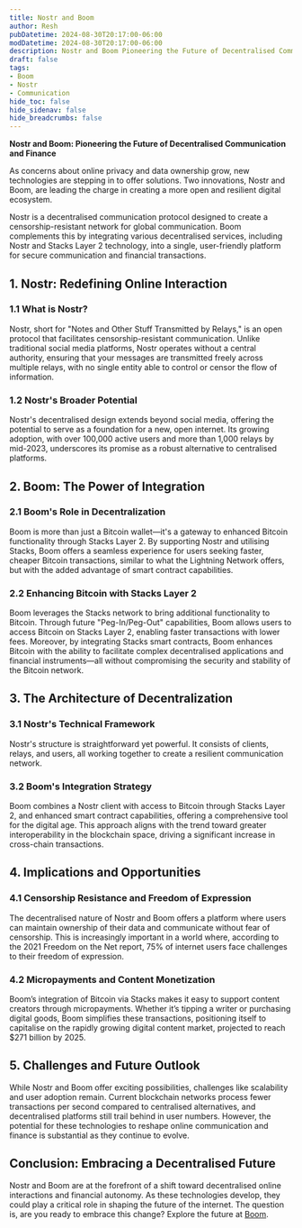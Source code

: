 ```yaml
---
title: Nostr and Boom
author: Resh
pubDatetime: 2024-08-30T20:17:00-06:00
modDatetime: 2024-08-30T20:17:00-06:00
description: Nostr and Boom Pioneering the Future of Decentralised Communication and Finance.
draft: false
tags:
- Boom
- Nostr
- Communication
hide_toc: false 
hide_sidenav: false
hide_breadcrumbs: false
---
```


**Nostr and Boom: Pioneering the Future of Decentralised Communication and Finance**

As concerns about online privacy and data ownership grow, new technologies are stepping in to offer solutions. Two innovations, Nostr and Boom, are leading the charge in creating a more open and resilient digital ecosystem.

Nostr is a decentralised communication protocol designed to create a censorship-resistant network for global communication. Boom complements this by integrating various decentralised services, including Nostr and Stacks Layer 2 technology, into a single, user-friendly platform for secure communication and financial transactions.

## **1\. Nostr: Redefining Online Interaction**

### **1.1 What is Nostr?**

Nostr, short for "Notes and Other Stuff Transmitted by Relays," is an open protocol that facilitates censorship-resistant communication. Unlike traditional social media platforms, Nostr operates without a central authority, ensuring that your messages are transmitted freely across multiple relays, with no single entity able to control or censor the flow of information.

### **1.2 Nostr's Broader Potential**

Nostr's decentralised design extends beyond social media, offering the potential to serve as a foundation for a new, open internet. Its growing adoption, with over 100,000 active users and more than 1,000 relays by mid-2023, underscores its promise as a robust alternative to centralised platforms.

## **2\. Boom: The Power of Integration**

### **2.1 Boom's Role in Decentralization**

Boom is more than just a Bitcoin wallet—it's a gateway to enhanced Bitcoin functionality through Stacks Layer 2\. By supporting Nostr and utilising Stacks, Boom offers a seamless experience for users seeking faster, cheaper Bitcoin transactions, similar to what the Lightning Network offers, but with the added advantage of smart contract capabilities.

### **2.2 Enhancing Bitcoin with Stacks Layer 2**

Boom leverages the Stacks network to bring additional functionality to Bitcoin. Through future "Peg-In/Peg-Out" capabilities, Boom allows users to access Bitcoin on Stacks Layer 2, enabling faster transactions with lower fees. Moreover, by integrating Stacks smart contracts, Boom enhances Bitcoin with the ability to facilitate complex decentralised applications and financial instruments—all without compromising the security and stability of the Bitcoin network.

## **3\. The Architecture of Decentralization**

### **3.1 Nostr's Technical Framework**

Nostr's structure is straightforward yet powerful. It consists of clients, relays, and users, all working together to create a resilient communication network. 

### **3.2 Boom's Integration Strategy**

Boom combines a Nostr client with access to Bitcoin through Stacks Layer 2, and enhanced smart contract capabilities, offering a comprehensive tool for the digital age. This approach aligns with the trend toward greater interoperability in the blockchain space, driving a significant increase in cross-chain transactions.

## **4\. Implications and Opportunities**

### **4.1 Censorship Resistance and Freedom of Expression**

The decentralised nature of Nostr and Boom offers a platform where users can maintain ownership of their data and communicate without fear of censorship. This is increasingly important in a world where, according to the 2021 Freedom on the Net report, 75% of internet users face challenges to their freedom of expression.

### **4.2 Micropayments and Content Monetization**

Boom’s integration of Bitcoin via Stacks makes it easy to support content creators through micropayments. Whether it’s tipping a writer or purchasing digital goods, Boom simplifies these transactions, positioning itself to capitalise on the rapidly growing digital content market, projected to reach $271 billion by 2025\.

## **5\. Challenges and Future Outlook**

While Nostr and Boom offer exciting possibilities, challenges like scalability and user adoption remain. Current blockchain networks process fewer transactions per second compared to centralised alternatives, and decentralised platforms still trail behind in user numbers. However, the potential for these technologies to reshape online communication and finance is substantial as they continue to evolve.

## **Conclusion: Embracing a Decentralised Future**

Nostr and Boom are at the forefront of a shift toward decentralised online interactions and financial autonomy. As these technologies develop, they could play a critical role in shaping the future of the internet. The question is, are you ready to embrace this change? Explore the future at [Boom](https://boom.money).  
